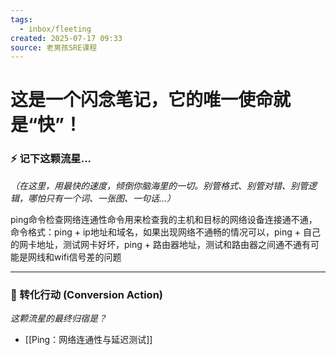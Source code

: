 ```yaml
---
tags:
  - inbox/fleeting
created: 2025-07-17 09:33
source: 老男孩SRE课程
---
```

# 这是一个闪念笔记，它的唯一使命就是“快”！
### ⚡️ 记下这颗流星...
*（在这里，用最快的速度，倾倒你脑海里的一切。别管格式、别管对错、别管逻辑，哪怕只有一个词、一张图、一句话...）*

ping命令检查网络连通性命令用来检查我的主机和目标的网络设备连接通不通，命令格式：ping + ip地址和域名，如果出现网络不通畅的情况可以，ping + 自己的网卡地址，测试网卡好坏，ping + 路由器地址，测试和路由器之间通不通有可能是网线和wifi信号差的问题

---
### 🚀 转化行动 (Conversion Action)
*这颗流星的最终归宿是？*

- [[Ping：网络连通性与延迟测试]]

